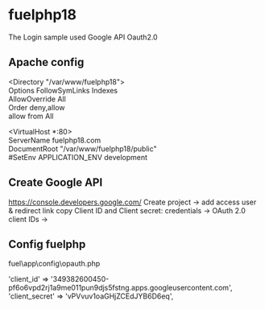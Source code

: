 # fuelphp18
The Login sample used Google API Oauth2.0

## Apache config
<Directory "/var/www/fuelphp18">    
    Options FollowSymLinks Indexes    
    AllowOverride All    
    Order deny,allow    
    allow from All    
</Directory>    

<VirtualHost *:80>    
    ServerName fuelphp18.com    
    DocumentRoot "/var/www/fuelphp18/public"    
    #SetEnv APPLICATION_ENV development    
</VirtualHost>    

## Create Google API
https://console.developers.google.com/
Create project -> add access user & redirect link
copy Client ID and Client secret: credentials -> OAuth 2.0 client IDs -> 

## Config fuelphp
fuel\app\config\opauth.php

'client_id'     => '349382600450-pf6o6vpd2rj1a9me011pun9djs5fstng.apps.googleusercontent.com',    
'client_secret' => 'vPVvuv1oaGHjZCEdJYB6D6eq',    
